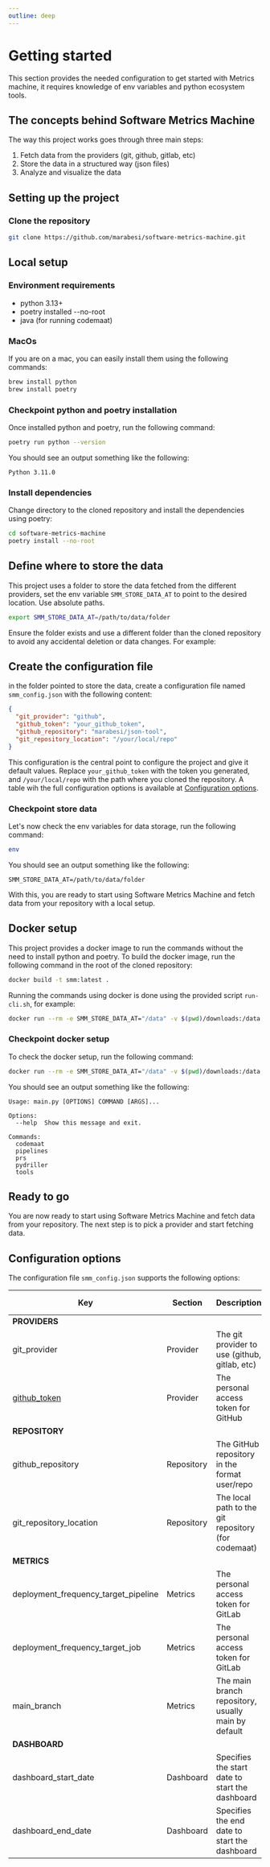 ```yaml
---
outline: deep
---
```


# Getting started

This section provides the needed configuration to get started with Metrics machine, it requires knowledge of env variables
and python ecosystem tools.

## The concepts behind Software Metrics Machine

The way this project works goes through three main steps:

1. Fetch data from the providers (git, github, gitlab, etc)
2. Store the data in a structured way (json files)
3. Analyze and visualize the data

## Setting up the project

### Clone the repository

```bash
git clone https://github.com/marabesi/software-metrics-machine.git
```

## Local setup

### Environment requirements

* python 3.13+
* poetry installed --no-root
* java (for running codemaat)

### MacOs

If you are on a mac, you can easily install them using the following commands:

```bash
brew install python
brew install poetry
```

### Checkpoint python and poetry installation

Once installed python and poetry, run the following command:

```bash
poetry run python --version
```

You should see an output something like the following:

```plaintext
Python 3.11.0
```

### Install dependencies

Change directory to the cloned repository and install the dependencies using poetry:

```bash
cd software-metrics-machine
poetry install --no-root
```

## Define where to store the data

This project uses a folder to store the data fetched from the different providers, set the env variable `SMM_STORE_DATA_AT`
to point to the desired location. Use absolute paths.

```bash
export SMM_STORE_DATA_AT=/path/to/data/folder
```

Ensure the folder exists and use a different folder than the cloned repository to avoid any accidental deletion or data
changes. For example:

## Create the configuration file

in the folder pointed to store the data, create a configuration file named `smm_config.json` with the following content:

```json
{
  "git_provider": "github",
  "github_token": "your_github_token",
  "github_repository": "marabesi/json-tool",
  "git_repository_location": "/your/local/repo"
}
```

This configuration is the central point to configure the project and give it default values. Replace `your_github_token` with
the token you generated, and `/your/local/repo` with the path where you cloned the repository. A table wih the full
configuration options is available at [Configuration options](getting-started.md#configuration-options).

### Checkpoint store data

Let's now check the env variables for data storage, run the following command:

```bash
env
```

You should see an output something like the following:

```plaintext
SMM_STORE_DATA_AT=/path/to/data/folder
```

With this, you are ready to start using Software Metrics Machine and fetch data from your repository with a local
setup.

## Docker setup

This project provides a docker image to run the commands without the need to install python and poetry. To build the
docker image, run the following command in the root of the cloned repository:

```bash
docker build -t smm:latest .
```

Running the commands using docker is done using the provided script `run-cli.sh`, for example:

```bash
docker run --rm -e SMM_STORE_DATA_AT="/data" -v $(pwd)/downloads:/data smm sh ./run-cli.sh
```

### Checkpoint docker setup

To check the docker setup, run the following command:

```bash
docker run --rm -e SMM_STORE_DATA_AT="/data" -v $(pwd)/downloads:/data smm sh ./run-cli.sh
```

You should see an output something like the following:

```plaintext
Usage: main.py [OPTIONS] COMMAND [ARGS]...

Options:
  --help  Show this message and exit.

Commands:
  codemaat
  pipelines
  prs
  pydriller
  tools
```

## Ready to go

You are now ready to start using Software Metrics Machine and fetch data from your repository. The next step is to
pick a provider and start fetching data.

## Configuration options

The configuration file `smm_config.json` supports the following options:

| Key                     |  Section      |  Description                                                            | Required | Default Value        |
|-------------------------| -------       | ------------------------------------------------------------------------|----------|----------------------|
| **PROVIDERS**           |               |                                                                         |          |                      |
| git_provider            |  Provider     |  The git provider to use (github, gitlab, etc)                          | Yes      | github               |
| [github_token](./github.md#generating-a-token)          |  Provider     |  The personal access token for GitHub   | Yes      |                      |
| **REPOSITORY**          |               |                                                                         |          |                      |
| github_repository       |  Repository   |  The GitHub repository in the format user/repo                          | Yes      |                      |
| git_repository_location |  Repository   |  The local path to the git repository (for codemaat)                    | Yes      |                      |
| **METRICS**             |               |                                                                         |          |                      |
| deployment_frequency_target_pipeline    |  Metrics     |  The personal access token for GitLab                    | No       |                      |
| deployment_frequency_target_job         |  Metrics     |  The personal access token for GitLab                    | No       |                      |
| main_branch             |  Metrics      |  The main branch repository, usually main by default                    | No       |                      |
| **DASHBOARD**           |               |                                                                         |          |                      |
| dashboard_start_date    |  Dashboard     |  Specifies the start date to start the dashboard                       | No       |                      |
| dashboard_end_date      |  Dashboard     |  Specifies the end date to start the dashboard                         | No       |                      |
